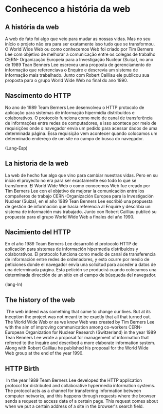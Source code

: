 
# Conhecenco a história da web

## A história da web

 A web de fato foi algo que veio para mudar as nossas vidas. Mas no seu início o projeto não era para ser exatamente isso tudo que se transformou. O World Wide Web ou como conhecemos Web foi criado por Tim Berners Lee com objetivo de melhorar a comunicação entre os colegas de trabalho CERN- Organização Europeia para a Investigação Nuclear (Suíça), no ano de 1989 Tean Benners Lee escreveu uma proposta de gerenciamento de informação que referenciava o Enquire e descrevia um sistema de informação mais trabalhado. Junto com Robert Cailliau ele publicou sua proposta para o grupo World Wide Web no final do ano 1990.

## Nascimento do HTTP

 No ano de 1989 Team Berners Lee desenvolveu o HTTP  protocolo de aplicação para sistemas de informação hipermídia distribuídos e colaborativos. O protocolo funciona como meio de canal de transferência de informações entre redes de computadores, e isso acontece por meio de requisições onde o navegador envia um pedido para acessar dados de uma determinada página. Essa requisição vem acontecer quando colocamos um determinado endereço de um site no campo de busca do navegador.

(Lang-Esp)

## La historia de la web

 La web de hecho fue algo que vino para cambiar nuestras vidas. Pero en su inicio el proyecto no era para ser exactamente eso todo lo que se transformó. El World Wide Web o como conocemos Web fue creado por Tim Berners Lee con el objetivo de mejorar la comunicación entre los compañeros de trabajo CERN-Organización Europea para la Investigación Nuclear (Suiza), en el año 1989 Tean Benners Lee escribió una propuesta de gestión de información que hacía referencia al Enquire y describía un sistema de información más trabajado. Junto con Robert Cailliau publicó su propuesta para el grupo World Wide Web a finales del año 1990.

## Nacimiento del HTTP

 En el año 1989 Team Berners Lee desarrolló el protocolo HTTP de aplicación para sistemas de información hipermedia distribuidos y colaborativos. El protocolo funciona como medio de canal de transferencia de información entre redes de ordenadores, y esto ocurre por medio de peticiones donde el navegador envía una solicitud para acceder a datos de una determinada página. Esta petición se producirá cuando colocamos una determinada dirección de un sitio en el campo de búsqueda del navegador.

(lang-In)

## The history of the web

 The web indeed was something that came to change our lives. But at its inception the project was not meant to be exactly that all that turned out. The World Wide Web or as we know Web was created by Tim Berners Lee with the aim of improving communication among co-workers CERN- European Organization for Nuclear Research (Switzerland) in the year 1989 Tean Benners Lee wrote a proposal for management of information that referred to the Inquire and described a more elaborate information system. Along with Robert Cailliau he published his proposal for the World Wide Web group at the end of the year 1990.

## HTTP Birth

 In the year 1989 Team Berners Lee developed the HTTP application protocol for distributed and collaborative hypermedia information systems. The protocol acts as a channel for transferring information between computer networks, and this happens through requests where the browser sends a request to access data of a certain page. This request comes about when we put a certain address of a site in the browser's search field.